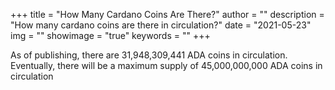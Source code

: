 +++
title = "How Many Cardano Coins Are There?"
author = ""
description = "How many cardano coins are there in circulation?"
date = "2021-05-23"
img = ""
showimage = "true"
keywords = ""
+++


As of publishing, there are 31,948,309,441 ADA coins in circulation. Eventually, there will be a maximum supply of 45,000,000,000 ADA coins in circulation